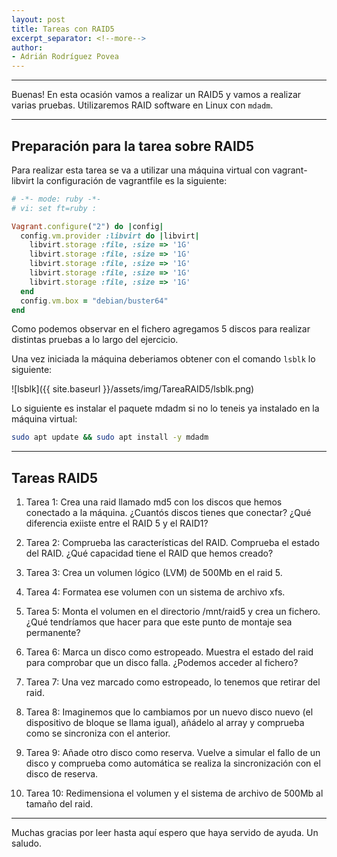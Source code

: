 ```yaml
---
layout: post
title: Tareas con RAID5
excerpt_separator: <!--more-->
author:
- Adrián Rodríguez Povea
---
```


***

Buenas! En esta ocasión vamos a realizar un RAID5 y vamos a realizar varias pruebas. Utilizaremos RAID software en Linux con `mdadm`.

***

<!--more-->

## Preparación para la tarea sobre RAID5

Para realizar esta tarea se va a utilizar una máquina virtual con vagrant-libvirt la configuración de vagrantfile es la siguiente:

```ruby
# -*- mode: ruby -*-
# vi: set ft=ruby :

Vagrant.configure("2") do |config|
  config.vm.provider :libvirt do |libvirt|
    libvirt.storage :file, :size => '1G'
    libvirt.storage :file, :size => '1G'
    libvirt.storage :file, :size => '1G'
    libvirt.storage :file, :size => '1G'
    libvirt.storage :file, :size => '1G'
  end
  config.vm.box = "debian/buster64"
end
```

Como podemos observar en el fichero agregamos 5 discos para realizar distintas pruebas a lo largo del ejercicio.

Una vez iniciada la máquina deberiamos obtener con el comando `lsblk` lo siguiente:

![lsblk]({{ site.baseurl }}/assets/img/TareaRAID5/lsblk.png)  

Lo siguiente es instalar el paquete mdadm si no lo teneis ya instalado en la máquina virtual:

```bash
sudo apt update && sudo apt install -y mdadm
```

***

## Tareas RAID5

1. Tarea 1: Crea una raid llamado md5 con los discos que hemos conectado a la máquina. ¿Cuantós discos tienes que conectar? ¿Qué diferencia exiiste entre el RAID 5 y el RAID1?    

2. Tarea 2: Comprueba las características del RAID. Comprueba el estado del RAID. ¿Qué capacidad tiene el RAID que hemos creado?

3. Tarea 3: Crea un volumen lógico (LVM) de 500Mb en el raid 5.

4. Tarea 4: Formatea ese volumen con un sistema de archivo xfs.

5. Tarea 5: Monta el volumen en el directorio /mnt/raid5 y crea un fichero. ¿Qué tendríamos que hacer para que este punto de montaje sea permanente?

6. Tarea 6: Marca un disco como estropeado. Muestra el estado del raid para comprobar que un disco falla. ¿Podemos acceder al fichero?

7. Tarea 7: Una vez marcado como estropeado, lo tenemos que retirar del raid.

8. Tarea 8: Imaginemos que lo cambiamos por un nuevo disco nuevo (el dispositivo de bloque se llama igual), añádelo al array y 
comprueba como se sincroniza con el anterior.

9. Tarea 9: Añade otro disco como reserva. Vuelve a simular el fallo de un disco y comprueba como automática se realiza la sincronización con el disco de reserva.

10. Tarea 10: Redimensiona el volumen y el sistema de archivo de 500Mb al tamaño del raid.

***
    
Muchas gracias por leer hasta aquí espero que haya servido de ayuda. Un saludo.
